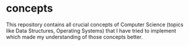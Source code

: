 # concepts
This repository contains all crucial concepts of Computer Science (topics like Data Structures, Operating Systems) that I have tried to implement which made my understanding of those concepts better.
